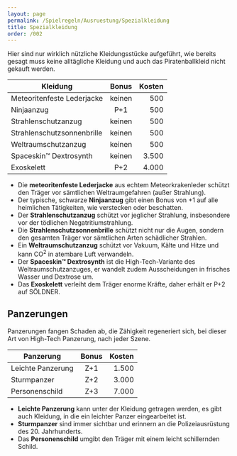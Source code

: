 ```yaml
---
layout: page
permalink: /Spielregeln/Ausruestung/Spezialkleidung
title: Spezialkleidung
order: /002
---
```


Hier sind nur wirklich nützliche Kleidungsstücke aufgeführt, wie bereits gesagt muss keine alltägliche Kleidung und auch das Piratenballkleid nicht gekauft werden.

| Kleidung | Bonus | Kosten |
| -------- | :---: | -----: |
| Meteoritenfeste Lederjacke | keinen | 500 |
| Ninjaanzug | P+1 | 500 |
| Strahlenschutzanzug | keinen | 500 |
| Strahlenschutzsonnenbrille | keinen | 500 |
| Weltraumschutzanzug | keinen | 500 |
| Spaceskin&trade; Dextrosynth | keinen | 3.500 |
| Exoskelett | P+2 | 4.000 |

- Die **meteoritenfeste Lederjacke** aus echtem Meteorkrakenleder schützt den Träger vor sämtlichen Weltraumgefahren (außer Strahlung).
- Der typische, schwarze **Ninjaanzug** gibt einen Bonus von +1 auf alle heimlichen Tätigkeiten, wie verstecken oder beschatten.
- Der **Strahlenschutzanzug** schützt vor jeglicher Strahlung, insbesondere vor der tödlichen Negatritiumstrahlung.
- Die **Strahlenschutzsonnenbrille** schützt nicht nur die Augen, sondern den gesamten Träger vor sämtlichen Arten schädlicher Strahlen.
- Ein **Weltraumschutzanzug** schützt vor Vakuum, Kälte und Hitze und kann CO<sup>2</sup> in atembare Luft verwandeln.
- Der **Spaceskin&trade; Dextrosynth** ist die High-Tech-Variante des Weltraumschutzanzuges, er wandelt zudem Ausscheidungen in frisches Wasser und Dextrose um.
- Das **Exoskelett** verleiht dem Träger enorme Kräfte, daher erhält er P+2 auf SÖLDNER.

## Panzerungen

Panzerungen fangen Schaden ab, die Zähigkeit regeneriert sich, bei dieser Art von High-Tech Panzerung, nach jeder Szene.

| Panzerung | Bonus | Kosten |
| --------- | :---: | -----: |
| Leichte Panzerung | Z+1 | 1.500 |
| Sturmpanzer | Z+2 | 3.000 |
| Personenschild | Z+3 | 7.000 |

- **Leichte Panzerung** kann unter der Kleidung getragen werden, es gibt auch Kleidung, in die ein leichter Panzer eingearbeitet ist.
- **Sturmpanzer** sind immer sichtbar und erinnern an die Polizeiausrüstung des 20. Jahrhunderts.
- Das **Personenschild** umgibt den Träger mit einem leicht schillernden Schild.
